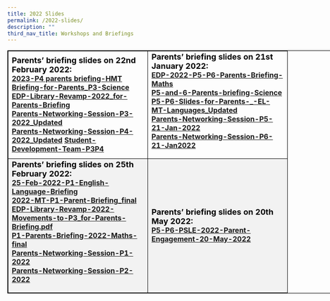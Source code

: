 ```yaml
---
title: 2022 Slides
permalink: /2022-slides/
description: ""
third_nav_title: Workshops and Briefings
---
```

<table style="border: 1px solid black; width: 800px;">  
	<tbody><tr>  
		<td style="border: 1px solid black; width: 300px;"><b>
			<strong style="color: black; font-size: 18;">Parents’ briefing slides on 22nd February 2022:</strong><br>
			<a href="https://drive.google.com/file/d/1O8kgUUEYAHGMdq9av9VI_tM1htwy-so5/view?usp=sharing">2023-P4 parents briefing-HMT<br>  
			</a><a href="https://drive.google.com/file/d/1cILvPj_mKn2x5k_JQe4ioPJrwC1g4ero/view?usp=sharing">Briefing-for-Parents_P3-Science</a><br>  
			<a href="https://drive.google.com/file/d/1boVfFmDMiPpvu13fCE93Tmm8pWSMCPDp/view?usp=sharing">EDP-Library-Revamp-2022_for-Parents-Briefing</a><br>  
			<a href="https://drive.google.com/file/d/1vU5A5yxk93nsfn2Y4gZ_Xt9FIDz60Gjl/view?usp=sharing">Parents-Networking-Session-P3-2022_Updated</a><br>  
			<a href="https://drive.google.com/file/d/1DxYYt6SuXsKw6ErQOv4AdQJwPaiHxwaX/view?usp=sharing">Parents-Networking-Session-P4-2022_Updated</a>
			<a href="https://drive.google.com/file/d/1yujvZrSKv0iijtscaX-Gb4iBAjRjXUCB/view?usp=sharing">Student-Development-Team-P3P4</a>  
		</b></td>  
		<td style="border: 1px solid black; width: 300px;"><b>	<strong style="color: black; font-size: 18;">Parents’ briefing slides on 21st January 2022:</strong><br>  
			<a href="https://drive.google.com/file/d/1u3kbfpM4NxEHmGyJigm_rYLiPSmpI9GM/view?usp=sharing">EDP-2022-P5-P6-Parents-Briefing-Maths<br>  
			</a><a href="https://drive.google.com/file/d/1KkqgXroS-TyQRpFoG7mzWQFiBUzI0NZ8/view?usp=sharing">P5-and-6-Parents-briefing-Science</a><br>  
			<a href="https://drive.google.com/file/d/1p3wgXfVjXNmtCiJJH5LmxR_2RNCO6ZRY/view?usp=share_link">P5-P6-Slides-for-Parents-_-EL-MT-Languages_Updated</a><br>  
			<a href="https://drive.google.com/file/d/11kDOaYa5i3_A0iJ-on3GCY9L14ZN2dIu/view?usp=share_link">Parents-Networking-Session-P5-21-Jan-2022</a><br>  
			<a href="https://drive.google.com/file/d/18tlgcfxmKTa6GpDm7Jia1pzGtSnyf9YL/view?usp=share_link">Parents-Networking-Session-P6-21-Jan2022</a>  
	</p></b></td></tr>  
	<tr style="background-color: #f2f2f2;">  
		<td style="border: 1px solid black; width: 300px;"><b><strong style="color: black; font-size: 18;">Parents’ briefing slides on 25th February 2022:</strong><br> 
			<a href="https://drive.google.com/file/d/1YfK17wRU-utxW_uFnouEWKQ92MsQsKsy/view?usp=share_link">25-Feb-2022-P1-English-Language-Briefing<br> 
			</a>
			<a href="https://drive.google.com/file/d/1GLS_Y-oBmt_Lw11IW94Bt9pIDyEVVfPG/view?usp=share_link">2022-MT-P1-Parent-Briefing_final<br> 
			</a>
			<a href="https://drive.google.com/file/d/1uY0oikxatxevLEx6_pNa2V1ToaUI03eJ/view?usp=share_link">EDP-Library-Revamp-2022-Movements-to-P3_for-Parents-Briefing.pdf<br> 
			</a><a href="https://drive.google.com/file/d/1kowUi9OtNjZ2asyZn0ThJz58tavf9ZU6/view?usp=share_link">P1-Parents-Briefing-2022-Maths-final</a><br>  
			<a href="https://drive.google.com/file/d/1oc6fW_OD7DhuaGy3LF5CWnrqTghcQi0O/view?usp=share_link">Parents-Networking-Session-P1-2022</a><br>  
			<a href="https://drive.google.com/file/d/19TFqrrEaA4WlzzCCDKcWNBBgYD9hocNB/view?usp=share_link">Parents-Networking-Session-P2-2022</a><br> 
		</p></b></td><td style="border: 1px solid black; width: 300px;"><b><strong style="color: black; font-size: 18;">Parents’ briefing slides on 20th May 2022:</strong><br> 
		<a href="https://drive.google.com/file/d/1FP1jBqAhmRxhd_J00WbZSTIzeEP1ytxA/view?usp=share_link">P5-P6-PSLE-2022-Parent-Engagement-20-May-2022<br>  
		  
			 
			  
	  
</tbody></table>